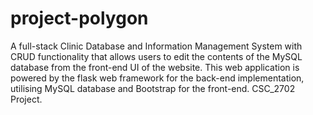# project-polygon

A full-stack Clinic Database and Information Management System with CRUD functionality that allows users to edit the contents of the MySQL database from the front-end UI of the website. This web application is  powered by the flask web framework for the back-end implementation, utilising MySQL database and Bootstrap for the front-end. CSC_2702 Project. 
